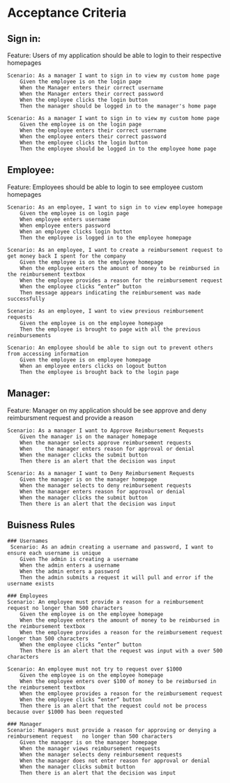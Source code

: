 # Acceptance Criteria  

## Sign in: 
Feature: Users of my application should be able to login to their respective homepages 

    Scenario: As a manager I want to sign in to view my custom home page 
        Given the employee is on the login page 
        When the Manager enters their correct username 
        When the Manager enters their correct password 
        When the employee clicks the login button 
        Then the manager should be logged in to the manager's home page 

    Scenario: As a manager I want to sign in to view my custom home page 
        Given the employee is on the login page 
        When the employee enters their correct username 
        When the employee enters their correct password 
        When the employee clicks the login button 
        Then the employee should be logged in to the employee home page 

## Employee:  
Feature: Employees should be able to login to see employee custom homepages 

    Scenario: As an employee, I want to sign in to view employee homepage 
        Given the employee is on login page 
        When employee enters username 
        When employee enters password 
        When an employee clicks login button 
        Then the employee is logged in to the employee homepage 

    Scenario: As an employee, I want to create a reimbursement request to get money back I spent for the company 
        Given the employee is on the employee homepage 
        When the employee enters the amount of money to be reimbursed in the reimbursement textbox 
        When the employee provides a reason for the reimbursement request 	    
        When the employee clicks “enter” button 
        Then message appears indicating the reimbursement was made successfully 

    Scenario: As an employee, I want to view previous reimbursement requests 
        Given the employee is on the employee homepage 
        Then the employee is brought to page with all the previous reimbursements 

    Scenario: An employee should be able to sign out to prevent others from accessing information 
        Given the employee is on employee homepage 
        When an employee enters clicks on logout button 
        Then the employee is brought back to the login page 

    

## Manager: 
Feature: Manager on my application should be see approve and deny reimbursment request and provide a reason

    Scenario: As a manager I want to Approve Reimbursement Requests 
        Given the manager is on the manager homepage 
        When the manager selects approve reimbursement requests 
        When    the manager enters reason for approval or denial 
        When the manager clicks the submit button 
        Then there is an alert that the decision was input 

    Scenario: As a manager I want to Deny Reimbursement Requests 
        Given the manager is on the manager homepage 
        When the manager selects to deny reimbursement requests 
        When the manager enters reason for approval or denial 
        When the manager clicks the submit button 
        Then there is an alert that the decision was input 

## Buisness Rules
    ### Usernames
     Scenario: As an admin creating a username and password, I want to ensure each username is unique  
        Given The admin is creating a username 
        When the admin enters a username  
        When the admin enters a password  
        Then the admin submits a request it will pull and error if the username exists 

    ### Employees
    Scenario: An employee must provide a reason for a reimbursement request no longer than 500 characters 
        Given the employee is on the employee homepage 
        When the employee enters the amount of money to be reimbursed in the reimbursement textbox 
        When the employee provides a reason for the reimbursement request longer than 500 characters 
        When the employee clicks “enter” button 
        Then there is an alert that the request was input with a over 500 characters  

    Scenario: An employee must not try to request over $1000 
        Given the employee is on the employee homepage 
        When the employee enters over $100 of money to be reimbursed in the reimbursement textbox 
        When the employee provides a reason for the reimbursement request 	    
        When the employee clicks “enter” button 
        Then there is an alert that the request could not be process because over $1000 has been requested 

    ### Manager 
    Scenario: Managers must provide a reason for approving or denying a reimbursement request  	no longer than 500 characters 
        Given the manager is on the manager homepage 
        When the manager views reimbursement requests  
        When the manager selects deny reimbursement requests 
        When the manager does not enter reason for approval or denial 
        When the manager clicks submit button 
        Then there is an alert that the decision was input 




 

 

 

 

 

 

 
